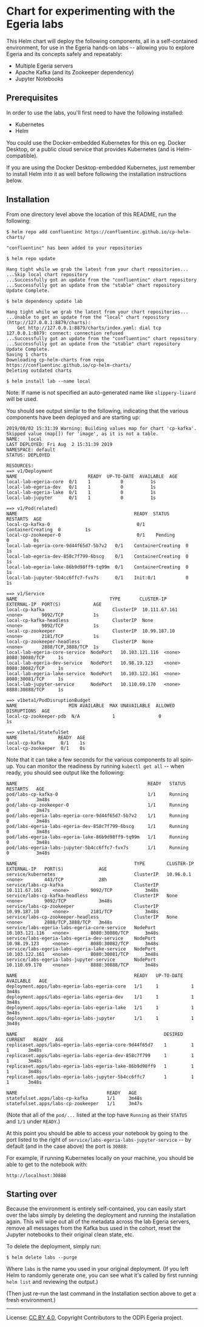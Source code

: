 <!-- SPDX-License-Identifier: CC-BY-4.0 -->
<!-- Copyright Contributors to the ODPi Egeria project. -->

# Chart for experimenting with the Egeria labs

This Helm chart will deploy the following components, all in a self-contained environment,
for use in the Egeria hands-on labs -- allowing you to explore Egeria and its concepts safely
and repeatably:

- Multiple Egeria servers
- Apache Kafka (and its Zookeeper dependency)
- Jupyter Notebooks

## Prerequisites

In order to use the labs, you'll first need to have the following installed:

- Kubernetes
- Helm

You could use the Docker-embedded Kubernetes for this on eg. Docker Desktop,
or a public cloud service that provides Kubernetes (and is Helm-compatible).

If you are using the Docker Desktop-embedded Kubernetes, just remember to install
Helm into it as well before following the installation instructions below.

## Installation

From one directory level above the location of this README, run the following:

```shell script
$ helm repo add confluentinc https://confluentinc.github.io/cp-helm-charts/

"confluentinc" has been added to your repositories

$ helm repo update

Hang tight while we grab the latest from your chart repositories...
...Skip local chart repository
...Successfully got an update from the "confluentinc" chart repository
...Successfully got an update from the "stable" chart repository
Update Complete.

$ helm dependency update lab

Hang tight while we grab the latest from your chart repositories...
...Unable to get an update from the "local" chart repository (http://127.0.0.1:8879/charts):
	Get http://127.0.0.1:8879/charts/index.yaml: dial tcp 127.0.0.1:8879: connect: connection refused
...Successfully got an update from the "confluentinc" chart repository
...Successfully got an update from the "stable" chart repository
Update Complete.
Saving 1 charts
Downloading cp-helm-charts from repo https://confluentinc.github.io/cp-helm-charts/
Deleting outdated charts

$ helm install lab --name local
```

Note: If name is not specified an auto-generated name like `slippery-lizard` will be used.

You should see output similar to the following, indicating that the various
components have been deployed and are starting up:

```text
2019/08/02 15:31:39 Warning: Building values map for chart 'cp-kafka'. Skipped value (map[]) for 'image', as it is not a table.
NAME:   local
LAST DEPLOYED: Fri Aug  2 15:31:39 2019
NAMESPACE: default
STATUS: DEPLOYED

RESOURCES:
==> v1/Deployment
NAME                          READY  UP-TO-DATE  AVAILABLE  AGE
local-lab-egeria-core  0/1    1           0          1s
local-lab-egeria-dev   0/1    1           0          1s
local-lab-egeria-lake  0/1    1           0          1s
local-lab-jupyter      0/1    1           0          1s

==> v1/Pod(related)
NAME                                           READY  STATUS             RESTARTS  AGE
local-cp-kafka-0                                0/1    ContainerCreating  0         1s
local-cp-zookeeper-0                            0/1    Pending            0         0s
local-lab-egeria-core-9d44f65d7-5b7v2   0/1    ContainerCreating  0         1s
local-lab-egeria-dev-858c7f799-6bscg    0/1    ContainerCreating  0         1s
local-lab-egeria-lake-86b9d98ff9-tq99m  0/1    ContainerCreating  0         1s
local-lab-jupyter-5b4cc6ffc7-fvx7s      0/1    Init:0/1           0         1s

==> v1/Service
NAME                                  TYPE       CLUSTER-IP      EXTERNAL-IP  PORT(S)            AGE
local-cp-kafka                         ClusterIP  10.111.67.161   <none>       9092/TCP           1s
local-cp-kafka-headless                ClusterIP  None            <none>       9092/TCP           1s
local-cp-zookeeper                     ClusterIP  10.99.187.10    <none>       2181/TCP           1s
local-cp-zookeeper-headless            ClusterIP  None            <none>       2888/TCP,3888/TCP  1s
local-lab-egeria-core-service  NodePort   10.103.121.116  <none>       8080:30080/TCP     1s
local-lab-egeria-dev-service   NodePort   10.98.19.123    <none>       8080:30082/TCP     1s
local-lab-egeria-lake-service  NodePort   10.103.122.161  <none>       8080:30081/TCP     1s
local-lab-jupyter-service      NodePort   10.110.69.170   <none>       8888:30888/TCP     1s

==> v1beta1/PodDisruptionBudget
NAME                   MIN AVAILABLE  MAX UNAVAILABLE  ALLOWED DISRUPTIONS  AGE
local-cp-zookeeper-pdb  N/A            1                0                    1s

==> v1beta1/StatefulSet
NAME               READY  AGE
local-cp-kafka      0/1    1s
local-cp-zookeeper  0/1    0s
```

Note that it can take a few seconds for the various components to all spin-up. You can monitor
the readiness by running `kubectl get all` -- when ready, you should see output like the following:

```text
NAME                                                READY   STATUS    RESTARTS   AGE
pod/labs-cp-kafka-0                                 1/1     Running   0          3m48s
pod/labs-cp-zookeeper-0                             1/1     Running   0          3m47s
pod/labs-egeria-labs-egeria-core-9d44f65d7-5b7v2    1/1     Running   0          3m48s
pod/labs-egeria-labs-egeria-dev-858c7f799-6bscg     1/1     Running   0          3m48s
pod/labs-egeria-labs-egeria-lake-86b9d98ff9-tq99m   1/1     Running   0          3m48s
pod/labs-egeria-labs-jupyter-5b4cc6ffc7-fvx7s       1/1     Running   0          3m48s

NAME                                           TYPE        CLUSTER-IP       EXTERNAL-IP   PORT(S)             AGE
service/kubernetes                             ClusterIP   10.96.0.1        <none>        443/TCP             28h
service/labs-cp-kafka                          ClusterIP   10.111.67.161    <none>        9092/TCP            3m48s
service/labs-cp-kafka-headless                 ClusterIP   None             <none>        9092/TCP            3m48s
service/labs-cp-zookeeper                      ClusterIP   10.99.187.10     <none>        2181/TCP            3m48s
service/labs-cp-zookeeper-headless             ClusterIP   None             <none>        2888/TCP,3888/TCP   3m48s
service/labs-egeria-labs-egeria-core-service   NodePort    10.103.121.116   <none>        8080:30080/TCP      3m48s
service/labs-egeria-labs-egeria-dev-service    NodePort    10.98.19.123     <none>        8080:30082/TCP      3m48s
service/labs-egeria-labs-egeria-lake-service   NodePort    10.103.122.161   <none>        8080:30081/TCP      3m48s
service/labs-egeria-labs-jupyter-service       NodePort    10.110.69.170    <none>        8888:30888/TCP      3m48s

NAME                                           READY   UP-TO-DATE   AVAILABLE   AGE
deployment.apps/labs-egeria-labs-egeria-core   1/1     1            1           3m48s
deployment.apps/labs-egeria-labs-egeria-dev    1/1     1            1           3m48s
deployment.apps/labs-egeria-labs-egeria-lake   1/1     1            1           3m48s
deployment.apps/labs-egeria-labs-jupyter       1/1     1            1           3m48s

NAME                                                      DESIRED   CURRENT   READY   AGE
replicaset.apps/labs-egeria-labs-egeria-core-9d44f65d7    1         1         1       3m48s
replicaset.apps/labs-egeria-labs-egeria-dev-858c7f799     1         1         1       3m48s
replicaset.apps/labs-egeria-labs-egeria-lake-86b9d98ff9   1         1         1       3m48s
replicaset.apps/labs-egeria-labs-jupyter-5b4cc6ffc7       1         1         1       3m48s

NAME                                 READY   AGE
statefulset.apps/labs-cp-kafka       1/1     3m48s
statefulset.apps/labs-cp-zookeeper   1/1     3m47s
```

(Note that all of the `pod/...` listed at the top have `Running` as their `STATUS` and `1/1` under `READY`.)

At this point you should be able to access your notebook by going to the port listed to the right of
`service/labs-egeria-labs-jupyter-service` -- by default (and in the case above) the port is `30888`:

For example, if running Kubernetes locally on your machine, you should be able to get to the notebook
with:

```text
http://localhost:30888
```

## Starting over

Because the environment is entirely self-contained, you can easily start over the labs simply
by deleting the deployment and running the installation again. This will wipe out all of the
metadata across the lab Egeria servers, remove all messages from the Kafka bus used in the cohort,
reset the Jupyter notebooks to their original clean state, etc.

To delete the deployment, simply run:

```shell script
$ helm delete labs --purge
```

Where `labs` is the name you used in your original deployment. (If you left Helm to randomly
generate one, you can see what it's called by first running `helm list` and reviewing the output.)

(Then just re-run the last command in the Installation section above to get a fresh environment.)

----
License: [CC BY 4.0](https://creativecommons.org/licenses/by/4.0/),
Copyright Contributors to the ODPi Egeria project.
